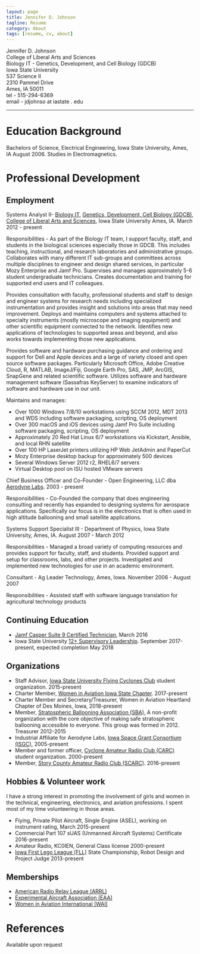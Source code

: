 ```yaml
---
layout: page
title: Jennifer D. Johnson
tagline: Resume
category: About
tags: [resume, cv, about]
---
```


Jennifer D. Johnson   
College of Liberal Arts and Sciences   
Biology IT - Genetics, Development, and Cell Biology (GDCB)  
Iowa State University  
537 Science II   
2310 Pammel Drive   
Ames, IA  50011   
tel - 515-294-6369   
email - jdjohnso at iastate . edu  

* * *

Education Background
====================

Bachelors of Science, Electrical Engineering, Iowa State University, Ames, IA  August 2006.  Studies in Electromagnetics.

Professional Development
========================

Employment
----------
Systems Analyst II- [Biology IT](http://biology-it.iastate.edu), [Genetics, Development, Cell Biology (GDCB)](https://www.gdcb.iastate.edu/), [College of Liberal Arts and Sciences](https://it.las.iastate.edu/), Iowa State University Ames, IA.  March 2012 - present

Responsibilities - As part of the Biology IT team, I support faculty, staff, and students in the biological sciences especially those in GDCB.  This includes teaching, instructional, and research laboratories and administrative groups.   Collaborates with many different IT sub-groups and committees across multiple disciplines to engineer and design shared services, in particular Mozy Enterprise and Jamf Pro.  Supervises and manages approximately 5-6 student undergraduate technicians.  Creates documentation and training for supported end users and IT colleagues.

Provides consultation with faculty, professional students and staff to design and engineer systems for research needs including specialized instrumentation and provides insight and solutions into areas that may need improvement.  Deploys and maintains computers and systems attached to specialty instruments (mostly microscope and imaging equipment) and other scientific equipment connected to the network.   Identifies new applications of technologies to supported areas and beyond, and also works towards implementing those new applications.  

Provides software and hardware purchasing guidance and ordering and support for Dell and Apple devices and a large of variety closed and open source software packages.   Particularly Microsoft Office, Adobe Creative Cloud, R, MATLAB, ImageJ/Fiji, Google Earth Pro, SAS, JMP, ArcGIS, SnapGene and related scientific software.  Utilizes software and hardware management software (Sassafras KeyServer) to examine indicators of software and hardware use in our unit.

Maintains and manages:
+ Over 1000 Windows 7/8/10 workstations using SCCM 2012, MDT 2013 and WDS including software packaging, scripting, OS deployment
+ Over 300 macOS and iOS devices using Jamf Pro Suite including software packaging, scripting, OS deployment
+ Approximately 20 Red Hat Linux 6/7 workstations via Kickstart, Ansible, and local RHN satellite
+ Over 100 HP LaserJet printers utilizing HP Web JetAdmin and PaperCut
+ Mozy Enterprise desktop backup for approximately 500 devices
+ Several Windows Server 2012 r2, RHEL6/7 servers
+ Virtual Desktop pool on ISU hosted VMware servers

Chief Business Officer and Co-Founder - Open Engineering, LLC dba [Aerodyne Labs](http://www.aerodynelabs.com).  2003 - present

Responsibilities - Co-Founded the company that does engineering consulting and recently has expanded to designing systems for aerospace applications.  Specifically our focus is in the electronics that is often used in high altitude ballooning and small satellite applications.

Systems Support Specialist III - Department of Physics, Iowa State University, Ames, IA.  August 2007 - March 2012

Responsibilities - Managed a broad variety of computing resources and provides support for faculty, staff, and students.	Provided support and setup for classrooms, labs, and other projects. Investigated and implemented new technologies for use in an academic environment.  

Consultant - Ag Leader Technology, Ames, Iowa. November 2006 - August 2007

Responsibilities - Assisted staff with software language translation for agricultural technology products

Continuing Education
--------------------
+ [Jamf Casper Suite 9 Certified Technician](https://www.jamf.com/training/200/), March 2016
+ Iowa State University [12+ Supervisory Leadership](http://www.hrs.iastate.edu/hrs/node/128). September 2017-present, expected completion May 2018

Organizations
-------------
+ Staff Advisor, [Iowa State University Flying Cyclones Club](https://www.stuorg.iastate.edu/site/flying) student organization.  2015-present
+ Charter Member, [Women in Aviation Iowa State Chapter](https://www.stuorg.iastate.edu/site/wai/information).  2017-present
+ Charter Member and Secretary/Treasurer, Women in Aviation Heartland Chapter of Des Moines, Iowa, 2018-present
+ Member, [Stratospheric Ballooning Association (SBA)](http://www.stratoballooning.org), A non-profit organization with the core objective of making safe stratospheric ballooning accessible to everyone. This group was formed in 2012. Treasurer 2012-2015
+ Industrial Affiliate for Aerodyne Labs, [Iowa Space Grant Consortium (ISGC)](https://www.iaspacegrant.org/), 2005-present
+ Member and former officer, [Cyclone Amateur Radio Club (CARC)](https://www.stuorg.iastate.edu/site/carc) student organization. 2000-present
+ Member, [Story County Amateur Radio Club (SCARC)](http://www.w0yl.com/). 2016-present

Hobbies & Volunteer work
-----------------
I have a strong interest in promoting the involvement of girls and women in the technical, engineering, electronics, and aviation professions.  I spent most of my time volunteering in those areas.

+ Flying, Private Pilot Aircraft, Single Engine (ASEL), working on instrument rating, March 2015-present
+ Commercial Part 107 sUAS (Unmanned Aircraft Systems) Certificate 2016-present
+ Amateur Radio, KC0IEN, General Class license 2000-present
+ [Iowa First Lego League (FLL)](https://www.isek.iastate.edu/fll/) State Championship, Robot Design and Project Judge 2013-present

Memberships
-----------------
+ [American Radio Relay League (ARRL)](http://www.arrl.org/)
+ [Experimental Aircraft Association (EAA)](https://www.eaa.org/eaa)
+ [Women in Aviation International (WAI)](https://www.wai.org/)

References
==========
Available upon request
